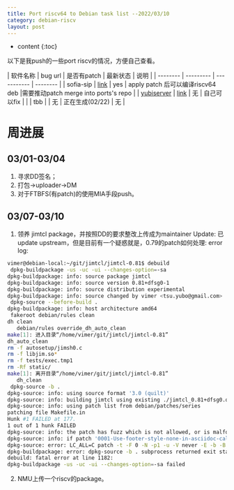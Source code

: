 ```yaml
---
title: Port riscv64 to Debian task list --2022/03/10
category: debian-riscv
layout: post
---
```

* content
{:toc}

以下是我push的一些port riscv的情况，方便自己查看。

| 软件名称 | bug url   | 是否有patch | 最新状态 |   说明 |
| -------- | --------- | ----------- | -------- |
| sofia-sip  | [link](https://bugs.debian.org/cgi-bin/bugreport.cgi?bug=978498) |  yes           |  apply patch 后可以编译riscv64 deb |需要推动patch merge into ports's repo      |
| [yubiserver](https://udd.debian.org/cgi-bin/ftbfs.cgi?arch=riscv64)     | [link](https://buildd.debian.org/status/package.php?p=yubiserver&suite=sid)     | 无 | 自己可以fix  | |
| tbb | | 无 | 正在生成(02/22) | 无 |

# 周进展
## 03/01-03/04
1. 寻求DD签名；
2. 打包->uploader->DM
3. 对于FTBFS(有patch)的使用MIA手段push。

## 03/07-03/10
1. 领养 jimtcl package，并按照DD的要求整改上传成为maintainer
Update: 已update upstream，但是目前有一个疑惑就是，0.79的patch如何处理:
error log:

```bash
vimer@debian-local:~/git/jimtcl/jimtcl-0.81$ debuild
 dpkg-buildpackage -us -uc -ui --changes-option=-sa
dpkg-buildpackage: info: source package jimtcl
dpkg-buildpackage: info: source version 0.81+dfsg0-1
dpkg-buildpackage: info: source distribution experimental
dpkg-buildpackage: info: source changed by vimer <tsu.yubo@gmail.com>
 dpkg-source --before-build .
dpkg-buildpackage: info: host architecture amd64
 fakeroot debian/rules clean
dh clean
   debian/rules override_dh_auto_clean
make[1]: 进入目录“/home/vimer/git/jimtcl/jimtcl-0.81”
dh_auto_clean
rm -f autosetup/jimsh0.c
rm -f libjim.so*
rm -f tests/exec.tmp1
rm -Rf static/
make[1]: 离开目录“/home/vimer/git/jimtcl/jimtcl-0.81”
   dh_clean
 dpkg-source -b .
dpkg-source: info: using source format '3.0 (quilt)'
dpkg-source: info: building jimtcl using existing ./jimtcl_0.81+dfsg0.orig.tar.gz
dpkg-source: info: using patch list from debian/patches/series
patching file Makefile.in
Hunk #1 FAILED at 177.
1 out of 1 hunk FAILED
dpkg-source: info: the patch has fuzz which is not allowed, or is malformed
dpkg-source: info: if patch '0001-Use-footer-style-none-in-asciidoc-call.patch' is correctly applied by quilt, use 'quilt refresh' to update it
dpkg-source: error: LC_ALL=C patch -t -F 0 -N -p1 -u -V never -E -b -B .pc/0001-Use-footer-style-none-in-asciidoc-call.patch/ --reject-file=- < jimtcl-0.81.orig.1TfyhX/debian/patches/0001-Use-footer-style-none-in-asciidoc-call.patch subprocess returned exit status 1
dpkg-buildpackage: error: dpkg-source -b . subprocess returned exit status 2
debuild: fatal error at line 1182:
dpkg-buildpackage -us -uc -ui --changes-option=-sa failed
```

2. NMU上传一个riscv的package。